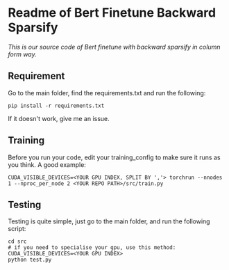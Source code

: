 # Readme of Bert Finetune Backward Sparsify
*This is our source code of Bert finetune with backward sparsify in column form way.*
## Requirement
Go to the main folder, find the requirements.txt and run the following:
```
pip install -r requirements.txt
```
If it doesn't work, give me an issue.
## Training
Before you run your code, edit your training_config to make sure it runs as you think.
A good example:
```
CUDA_VISIBLE_DEVICES=<YOUR GPU INDEX, SPLIT BY ','> torchrun --nnodes 1 --nproc_per_node 2 <YOUR REPO PATH>/src/train.py
```

##  Testing
Testing is quite simple, just go to the main folder, and run the following script:
```
cd src
# if you need to specialise your gpu, use this method: CUDA_VISIBLE_DEVICES=<YOUR GPU INDEX>
python test.py
```



